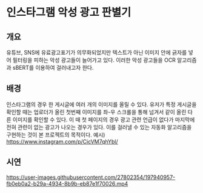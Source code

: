 # 인스타그램 악성 광고 판별기

## 개요  
유튜브, SNS에 유료광고표기가 의무화되었지만 텍스트가 아닌 이미지 안에 긁자를 넣어 필터링을 피하는 악성 광고들이 늘어가고 있다.
이러한 악성 광고들을 OCR 알고리즘과 sBERT를 이용하여 걸러내고자 한다.

## 배경  
인스타그램의 경우 한 게시글에 여러 개의 이미지를 올릴 수 있다.
유저가 특정 게시글을 확인할 때는 업로더가 올린 첫번째 이미지를 좌-우 스크롤을 통해 넘겨서 같이 올린 다른 이미지를 확인할 수 있다.
이 때 첫 페이지의 경우 광고 관련 언급이 없다가 마지막에 전혀 관련이 없는 광고가 나오는 경우가 있다.
이를 걸러낼 수 있는 자동화 알고리즘을 구현하는 것이 본 프로젝트의 목적이다.
예시) https://www.instagram.com/p/CicVM7qhYbl/


## 시연

https://user-images.githubusercontent.com/27802354/197940957-fb0eb0a2-b29a-4934-8b9b-eb87e1f70026.mp4

